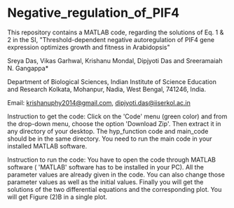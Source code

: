 # Negative_regulation_of_PIF4

This repository contains a MATLAB code, regarding the solutions of Eq. 1 & 2 in the SI, "Threshold-dependent negative autoregulation of PIF4 gene expression optimizes growth and fitness in Arabidopsis"

Sreya Das, Vikas Garhwal, Krishanu Mondal, Dipjyoti Das and Sreeramaiah N. Gangappa*
 

Department of Biological Sciences, Indian Institute of Science Education and Research Kolkata, Mohanpur, Nadia, West Bengal, 741246, India.



Email: krishanuphy2014@gmail.com, dipjyoti.das@iiserkol.ac.in

Instruction to get the code: Click on the 'Code' menu (green color) and from the drop-down menu, choose the option 'Download Zip'. Then extract it in any directory of your desktop. The hyp_function code and main_code should be in the same directory. You need to run the main code in your installed MATLAB software.

Instruction to run the code: You have to open the code through MATLAB software ( 'MATLAB' software has to be installed in your PC). All the parameter values are already given in the code. You can also change those parameter values as well as the initial values. Finally you will get the solutions of the two differential equations and the corresponding plot. You will get Figure (2)B in a single plot.
